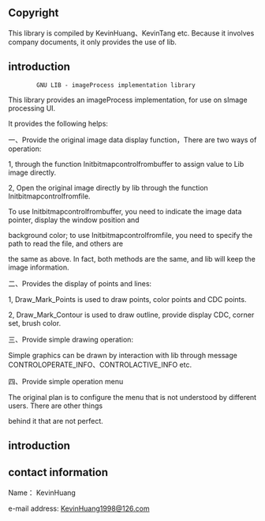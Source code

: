 ## Copyright

This library is compiled by KevinHuang、KevinTang etc. Because it involves company documents, it only provides the use of lib.

## introduction

            GNU LIB - imageProcess implementation library

This library provides an imageProcess implementation, for use on sImage processing UI.

It provides the following helps:

一、Provide the original image data display function，There are two ways of operation:

  1, through the function Initbitmapcontrolfrombuffer to assign value to Lib image directly.
  
  2, Open the original image directly by lib through the function Initbitmapcontrolfromfile.
  
  To use Initbitmapcontrolfrombuffer, you need to indicate the image data pointer, display the window position and 
  
  background color; to use Initbitmapcontrolfromfile, you need to specify the path to read the file, and others are 
  
  the same as above. In fact, both methods are the same, and lib will keep the image information.
  

二、Provides the display of points and lines:

  1, Draw_Mark_Points is used to draw points, color points and CDC points.
   
  2, Draw_Mark_Contour is used to draw outline, provide display CDC, corner set, brush color.
   
  
三、Provide simple drawing operation:

  Simple graphics can be drawn by interaction with lib through message CONTROLOPERATE_INFO、CONTROLACTIVE_INFO etc.
  
四、Provide simple operation menu

   The original plan is to configure the menu that is not understood by different users. There are other things 
   
   behind it that are not perfect.
  
  
introduction
---------

contact information
--------------

Name： KevinHuang 

e-mail address: <KevinHuang1998@126.com>